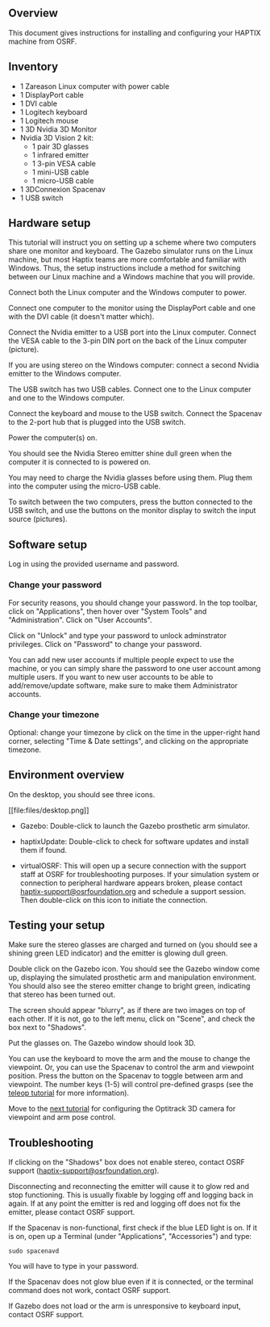 ## Overview

This document gives instructions for installing and configuring your HAPTIX machine from OSRF.

## Inventory

- 1 Zareason Linux computer with power cable
- 1 DisplayPort cable
- 1 DVI cable
- 1 Logitech keyboard
- 1 Logitech mouse
- 1 3D Nvidia 3D Monitor 
- Nvidia 3D Vision 2 kit:
  - 1 pair 3D glasses
  - 1 infrared emitter
  - 1 3-pin VESA cable
  - 1 mini-USB cable
  - 1 micro-USB cable
- 1 3DConnexion Spacenav
- 1 USB switch

## Hardware setup
This tutorial will instruct you on setting up a scheme where two computers share one monitor and keyboard. The Gazebo simulator runs on the Linux machine, but most Haptix teams are more comfortable and familiar with Windows. Thus, the setup instructions include a method for switching between our Linux machine and a Windows machine that you will provide.

Connect both the Linux computer and the Windows computer to power. 

Connect one computer to the monitor using the DisplayPort cable and one with the DVI cable (it doesn't matter which).

Connect the Nvidia emitter to a USB port into the Linux computer. Connect the VESA cable to the 3-pin DIN port on the back of the Linux computer (picture).

If you are using stereo on the Windows computer: connect a second Nvidia emitter to the Windows computer.

The USB switch has two USB cables. Connect one to the Linux computer and one to the Windows computer.

Connect the keyboard and mouse to the USB switch. Connect the Spacenav to the 2-port hub that is plugged into the USB switch.

Power the computer(s) on.

You should see the Nvidia Stereo emitter shine dull green when the computer it is connected to is powered on.

You may need to charge the Nvidia glasses before using them. Plug them into the computer using the micro-USB cable.

To switch between the two computers, press the button connected to the USB switch, and use the buttons on the monitor display to switch the input source (pictures).

## Software setup

Log in using the provided username and password.

### Change your password
For security reasons, you should change your password. In the top toolbar, click on "Applications", then hover over "System Tools" and "Administration". Click on "User Accounts".

Click on "Unlock" and type your password to unlock adminstrator privileges. Click on "Password" to change your password.

You can add new user accounts if multiple people expect to use the machine, or you can simply share the password to one user account among multiple users. If you want to new user accounts to be able to add/remove/update software, make sure to make them Administrator accounts.

### Change your timezone
Optional: change your timezone by click on the time in the upper-right hand corner, selecting "Time & Date settings", and clicking on the appropriate timezone.

## Environment overview

On the desktop, you should see three icons.

[[file:files/desktop.png]]

- Gazebo: Double-click to launch the Gazebo prosthetic arm simulator.

- haptixUpdate: Double-click to check for software updates and install them if found.

- virtualOSRF: This will open up a secure connection with the support staff at OSRF for troubleshooting purposes. If your simulation system or connection to peripheral hardware appears broken, please contact haptix-support@osrfoundation.org and schedule a support session. Then double-click on this icon to initiate the connection.

## Testing your setup

Make sure the stereo glasses are charged and turned on (you should see a shining green LED indicator) and the emitter is glowing dull green.

Double click on the Gazebo icon. You should see the Gazebo window come up, displaying the simulated prosthetic arm and manipulation environment. You should also see the stereo emitter change to bright green, indicating that stereo has been turned out.

The screen should appear "blurry", as if there are two images on top of each other. If it is not, go to the left menu, click on "Scene", and check the box next to "Shadows".

Put the glasses on. The Gazebo window should look 3D.

You can use the keyboard to move the arm and the mouse to change the viewpoint. Or, you can use the Spacenav to control the arm and viewpoint position. Press the button on the Spacenav to toggle between arm and viewpoint. The number keys (1-5) will control pre-defined grasps (see the [teleop tutorial](http://gazebosim.org/tutorials?cat=haptix&tut=haptix_teleop) for more information).

Move to the [next tutorial](http://gazebosim.org/tutorials?cat=haptix&tut=haptix_optitrack) for configuring the Optitrack 3D camera for viewpoint and arm pose control.

## Troubleshooting

If clicking on the "Shadows" box does not enable stereo, contact OSRF support (haptix-support@osrfoundation.org).

Disconnecting and reconnecting the emitter will cause it to glow red and stop functioning. This is usually fixable by logging off and logging back in again. If at any point the emitter is red and logging off does not fix the emitter, please contact OSRF support.

If the Spacenav is non-functional, first check if the blue LED light is on. If it is on, open up a Terminal (under "Applications", "Accessories") and type:

~~~
sudo spacenavd
~~~

You will have to type in your password.

If the Spacenav does not glow blue even if it is connected, or the terminal command does not work, contact OSRF support.

If Gazebo does not load or the arm is unresponsive to keyboard input, contact OSRF support.
